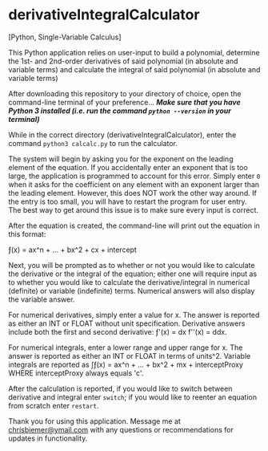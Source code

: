 # derivativeIntegralCalculator
[Python, Single-Variable Calculus]

This Python application relies on user-input to build a polynomial, determine the 1st- and 2nd-order derivatives of said polynomial (in absolute and variable terms) and calculate the integral of said polynomial (in absolute and variable terms)

After downloading this repository to your directory of choice, open the command-line terminal of your preference...
***Make sure that you have Python 3 installed (i.e. run the command `python --version` in your terminal)***

While in the correct directory (derivativeIntegralCalculator), enter the command `python3 calcalc.py` to run the calculator.

The system will begin by asking you for the exponent on the leading element of the equation. If you accidentally enter an exponent that is too large, the application is programmed to account for this error. Simply enter `0` when it asks for the coefficient on any element with an exponent larger than the leading element. However, this does NOT work the other way around. If the entry is too small, you will have to restart the program for user entry. The best way to get around this issue is to make sure every input is correct.

After the equation is created, the command-line will print out the equation in this format:

ƒ(x) = ax^n + ... + bx^2 + cx + intercept

Next, you will be prompted as to whether or not you would like to calculate the derivative or the integral of the equation; either one will require input as to whether you would like to calculate the derivative/integral in numerical (definite) or variable (indefinite) terms. Numerical answers will also display the variable answer.

For numerical derivatives, simply enter a value for x. The answer is reported as either an INT or FLOAT without unit specification.
Derivative answers include both the first and second derivative: ƒ'(x) = dx f''(x) = ddx.

For numerical integrals, enter a lower range and upper range for x. The answer is reported as either an INT or FLOAT in terms of units^2.
Variable integrals are reported as ∫ƒ(x) = ax^n + ... + bx^2 + mx + interceptProxy WHERE interceptProxy always equals 'c'.

After the calculation is reported, if you would like to switch between derivative and integral enter `switch`; if you would like to reenter an equation from scratch enter `restart`.

Thank you for using this application. Message me at chrisbiemer@ymail.com with any questions or recommendations for updates in functionality.

